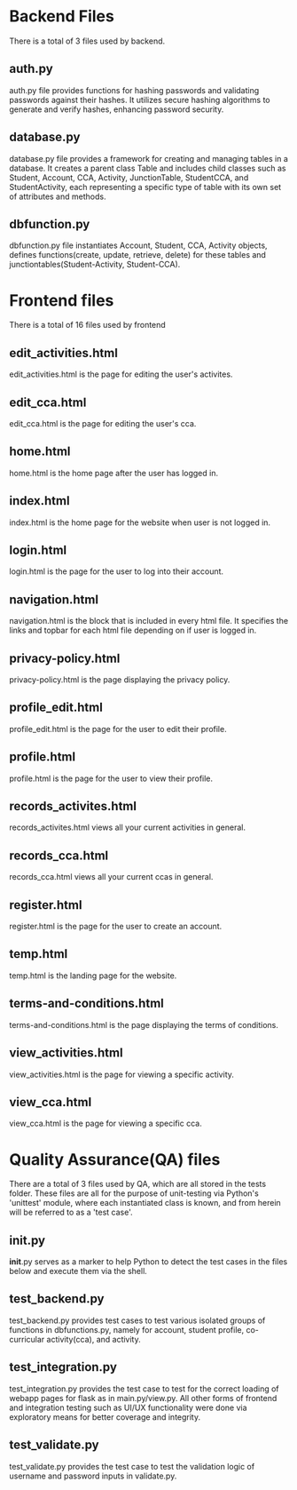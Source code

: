 # Backend Files
There is a total of 3 files used by backend.

## auth.py
auth.py file provides functions for hashing passwords and validating passwords against their hashes. It utilizes secure hashing algorithms to generate and verify hashes, enhancing password security.

## database.py
database.py file provides a framework for creating and managing tables in a database. It creates a parent class Table and includes child classes such as Student, Account, CCA, Activity, JunctionTable, StudentCCA, and StudentActivity, each representing a specific type of table with its own set of attributes and methods.

## dbfunction.py
dbfunction.py file instantiates Account, Student, CCA, Activity objects, defines functions(create, update, retrieve, delete) for these tables and junctiontables(Student-Activity, Student-CCA).

# Frontend files
There is a total of 16 files used by frontend

## edit_activities.html
edit_activities.html is the page for editing the user's activites.

## edit_cca.html
edit_cca.html is the page for editing the user's cca.

## home.html
home.html is the home page after the user has logged in.

## index.html
index.html is the home page for the website when user is not logged in.

## login.html
login.html is the page for the user to log into their account.

## navigation.html
navigation.html is the block that is included in every html file. It specifies the links and topbar for each html file depending on if user is logged in.

## privacy-policy.html
privacy-policy.html is the page displaying the privacy policy.

## profile_edit.html
profile_edit.html is the page for the user to edit their profile.

## profile.html
profile.html is the page for the user to view their profile.

## records_activites.html
records_activites.html views all your current activities in general.

## records_cca.html
records_cca.html views all your current ccas in general.

## register.html
register.html is the page for the user to create an account.

## temp.html
temp.html is the landing page for the website.

## terms-and-conditions.html
terms-and-conditions.html is the page displaying the terms of conditions.

## view_activities.html
view_activities.html is the page for viewing a specific activity.

## view_cca.html
view_cca.html is the page for viewing a specific cca.

# Quality Assurance(QA) files
There are a total of 3 files used by QA, which are all stored in the tests folder. These files are all for the purpose of unit-testing via Python's 'unittest' module, where each instantiated class is known, and from herein will be referred to as a 'test case'.

## __init__.py
__init__.py serves as a marker to help Python to detect the test cases in the files below and execute them via the shell.

## test_backend.py
test_backend.py provides test cases to test various isolated groups of functions in dbfunctions.py, namely for account, student profile, co-curricular activity(cca), and activity.

## test_integration.py
test_integration.py provides the test case to test for the correct loading of webapp pages for flask as in main.py/view.py. All other forms of frontend and integration testing such as UI/UX functionality were done via exploratory means for better coverage and integrity.

## test_validate.py
test_validate.py provides the test case to test the validation logic of username and password inputs in validate.py.